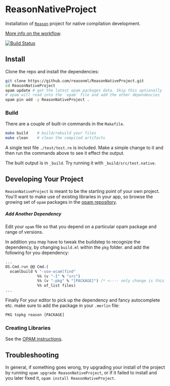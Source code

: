 # ReasonNativeProject

Installation of [`Reason`](http://reasonml.github.io/) project for native compilation development.

[More info on the workflow](https://reasonml.github.io/guide/native).

[![Build Status](https://travis-ci.org/reasonml/ReasonNativeProject.svg?branch=master)](https://travis-ci.org/reasonml/ReasonNativeProject)

## Install

Clone the repo and install the dependencies:

```sh
git clone https://github.com/reasonml/ReasonNativeProject.git
cd ReasonNativeProject
opam update # get the latest opam packages data. Skip this optionally
# opam will read into the `opam` file and add the other dependencies
opam pin add -y ReasonNativeProject .
```

### Build

There are a couple of built-in commands in the `Makefile`.

```sh
make build    # build/rebuild your files
make clean    # clean the compiled artifacts
```

A single test file `./test/test.re` is included. Make a simple change to it and
then run the commands above to see it effect the output.

The built output is in `_build`. Try running it with `_build/src/test.native`.

## Developing Your Project

`ReasonNativeProject` is meant to be the starting point of your own project. You'll
want to make use of existing libraries in your app, so browse the growing set
of `opam` packages in the [opam repository](http://opam.ocaml.org/packages/).

##### Add Another Dependency

Edit your `opam` file so that you depend on a particular opam package and range
of versions.

In addition you may have to tweak the buildstep to recognize the dependency, by changing `build.ml` within the `pkg` folder. and add the following for you dependency:
```ocaml
...
OS.Cmd.run @@ Cmd.(
  ocamlbuild % "-use-ocamlfind"
              %% (v "-I" % "src")
              %% (v "-pkg" % "[PACKAGE]") (* <---- only change is this line*)
              %% of_list files)
...
```

Finally For your editor to pick up the dependency and fancy autocomplete etc. make sure to add the package in your `.merlin` file:
```ocaml
PKG topkg reason [PACKAGE]
```

### Creating Libraries

See the [OPAM instructions](https://opam.ocaml.org/doc/Packaging.html).

## Troubleshooting

In general, if something goes wrong, try upgrading your install of the project
by running `opam upgrade ReasonNativeProject`, or if it failed to install and you
later fixed it, `opam install ReasonNativeProject`.
